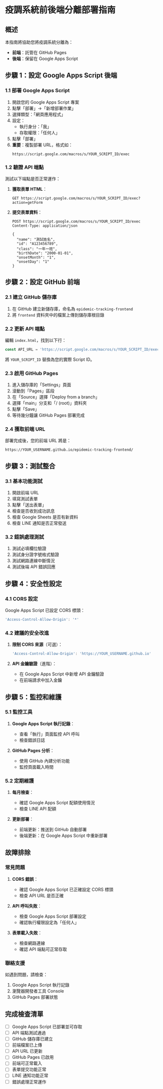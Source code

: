 # 疫調系統前後端分離部署指南

## 概述

本指南將協助您將疫調系統分離為：
- **前端**：託管在 GitHub Pages
- **後端**：保留在 Google Apps Script

## 步驟 1：設定 Google Apps Script 後端

### 1.1 部署 Google Apps Script

1. 開啟您的 Google Apps Script 專案
2. 點擊「部署」→「新增部署作業」
3. 選擇類型：「網頁應用程式」
4. 設定：
   - 執行身分：「我」
   - 存取權限：「任何人」
5. 點擊「部署」
6. **重要**：複製部署 URL，格式如：
   ```
   https://script.google.com/macros/s/YOUR_SCRIPT_ID/exec
   ```

### 1.2 驗證 API 端點

測試以下端點是否正常運作：

1. **獲取表單 HTML**：
   ```
   GET https://script.google.com/macros/s/YOUR_SCRIPT_ID/exec?action=getForm
   ```

2. **提交表單資料**：
   ```
   POST https://script.google.com/macros/s/YOUR_SCRIPT_ID/exec
   Content-Type: application/json
   
   {
     "name": "測試姓名",
     "id": "A123456789",
     "class": "一年一班",
     "birthDate": "2000-01-01",
     "onsetMonth": "1",
     "onsetDay": "1"
   }
   ```

## 步驟 2：設定 GitHub 前端

### 2.1 建立 GitHub 儲存庫

1. 在 GitHub 建立新儲存庫，命名為 `epidemic-tracking-frontend`
2. 將 `frontend` 資料夾中的檔案上傳到儲存庫根目錄

### 2.2 更新 API 端點

編輯 `index.html`，找到以下行：
```javascript
const API_URL = 'https://script.google.com/macros/s/YOUR_SCRIPT_ID/exec';
```

將 `YOUR_SCRIPT_ID` 替換為您的實際 Script ID。

### 2.3 啟用 GitHub Pages

1. 進入儲存庫的「Settings」頁面
2. 滾動到「Pages」區段
3. 在「Source」選擇「Deploy from a branch」
4. 選擇「main」分支和「/ (root)」資料夾
5. 點擊「Save」
6. 等待幾分鐘讓 GitHub Pages 部署完成

### 2.4 獲取前端 URL

部署完成後，您的前端 URL 將是：
```
https://YOUR_USERNAME.github.io/epidemic-tracking-frontend/
```

## 步驟 3：測試整合

### 3.1 基本功能測試

1. 開啟前端 URL
2. 填寫測試表單
3. 點擊「送出表單」
4. 檢查是否收到成功訊息
5. 檢查 Google Sheets 是否有新資料
6. 檢查 LINE 通知是否正常發送

### 3.2 錯誤處理測試

1. 測試必填欄位驗證
2. 測試身分證字號格式驗證
3. 測試網路連線中斷情況
4. 測試後端 API 錯誤回應

## 步驟 4：安全性設定

### 4.1 CORS 設定

Google Apps Script 已設定 CORS 標頭：
```javascript
'Access-Control-Allow-Origin': '*'
```

### 4.2 建議的安全改進

1. **限制 CORS 來源**（可選）：
   ```javascript
   'Access-Control-Allow-Origin': 'https://YOUR_USERNAME.github.io'
   ```

2. **API 金鑰驗證**（進階）：
   - 在 Google Apps Script 中新增 API 金鑰驗證
   - 在前端請求中加入金鑰

## 步驟 5：監控和維護

### 5.1 監控工具

1. **Google Apps Script 執行記錄**：
   - 查看「執行」頁面監控 API 呼叫
   - 檢查錯誤日誌

2. **GitHub Pages 分析**：
   - 使用 GitHub 內建分析功能
   - 監控頁面載入時間

### 5.2 定期維護

1. **每月檢查**：
   - 確認 Google Apps Script 配額使用情況
   - 檢查 LINE API 配額

2. **更新部署**：
   - 前端更新：推送到 GitHub 自動部署
   - 後端更新：在 Google Apps Script 中重新部署

## 故障排除

### 常見問題

1. **CORS 錯誤**：
   - 確認 Google Apps Script 已正確設定 CORS 標頭
   - 檢查 API URL 是否正確

2. **API 呼叫失敗**：
   - 檢查 Google Apps Script 部署設定
   - 確認執行權限設定為「任何人」

3. **表單載入失敗**：
   - 檢查網路連線
   - 確認 API 端點可正常存取

### 聯絡支援

如遇到問題，請檢查：
1. Google Apps Script 執行記錄
2. 瀏覽器開發者工具 Console
3. GitHub Pages 部署狀態

## 完成檢查清單

- [ ] Google Apps Script 已部署並可存取
- [ ] API 端點測試通過
- [ ] GitHub 儲存庫已建立
- [ ] 前端檔案已上傳
- [ ] API URL 已更新
- [ ] GitHub Pages 已啟用
- [ ] 前端可正常載入
- [ ] 表單提交功能正常
- [ ] LINE 通知功能正常
- [ ] 錯誤處理正常運作
